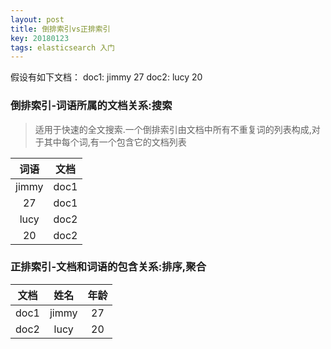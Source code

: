 ```yaml
---
layout: post
title: 倒排索引vs正排索引
key: 20180123
tags: elasticsearch 入门
---
```


假设有如下文档：
doc1: jimmy 27
doc2: lucy  20

### 倒排索引-词语所属的文档关系:搜索
> 适用于快速的全文搜索.一个倒排索引由文档中所有不重复词的列表构成,对于其中每个词,有一个包含它的文档列表

| 词语  | 文档 |
| :-:  | :-: | 
| jimmy| doc1 | 
| 27   | doc1 | 
| lucy | doc2 | 
| 20   | doc2 | 

### 正排索引-文档和词语的包含关系:排序,聚合
|文档  | 姓名  | 年龄|
| :-: | :-:  | :-: | 
| doc1| jimmy | 27 |
| doc2| lucy  | 20 |